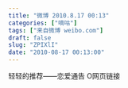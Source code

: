 ```yaml
---
title: "微博 2010.8.17 00:13"
categories: ["嘀咕"]
tags: ["来自微博 weibo.com"]
draft: false
slug: "ZPIXlI"
date: "2010-08-17 00:13:00"
---
```


<p>轻轻的推荐——恋爱通告 O网页链接 ​​​​</p>
